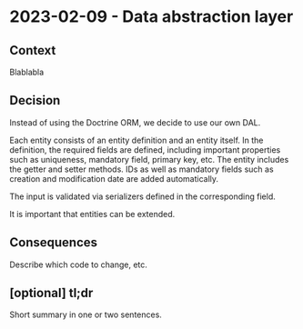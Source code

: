 # 2023-02-09 - Data abstraction layer

## Context

Blablabla

## Decision

Instead of using the Doctrine ORM, we decide to use our own DAL.

Each entity consists of an entity definition and an entity itself. In the definition, the required fields are defined, including important properties such as uniqueness, mandatory field, primary key, etc.
The entity includes the getter and setter methods. IDs as well as mandatory fields such as creation and modification date are added automatically.

The input is validated via serializers defined in the corresponding field.

It is important that entities can be extended.

## Consequences

Describe which code to change, etc.

## [optional] tl;dr

Short summary in one or two sentences.